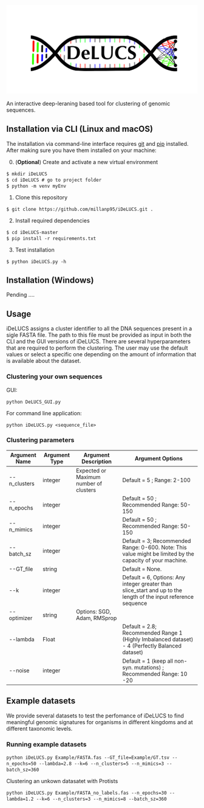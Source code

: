 <p align="center">
  <img src ="new_logo.png" alt="drawing" width="800"/>
</p>



An interactive deep-leraning based tool for clustering of genomic sequences.

## Installation via CLI (Linux and macOS)

The installation via command-line interface requires [git](https://git-scm.com/) and [pip](https://pypi.org/project/pip/) installed. After making sure you have them installed on your machine:

0. (**Optional**) Create and activate a new virtual environment
```
$ mkdir iDeLUCS
$ cd iDeLUCS # go to project folder
$ python -m venv myEnv
```

1. Clone this repository
 ```
$ git clone https://github.com/millanp95/iDeLUCS.git .
  ```
2. Install required dependencies
```
$ cd iDeLUCS-master
$ pip install -r requirements.txt 	
```
3. Test installation
```
$ python iDeLUCS.py -h 	
```

## Installation (Windows)
Pending ....


## Usage
iDeLUCS assigns a cluster identifier to all the DNA sequences present in a sigle FASTA file. The path to this file must be provided as input in both the CLI and the GUI versions of iDeLUCS. There are several hyperparameters that are required to perform the clustering. The user may use the default values or select a specific one depending on the amount of information that is available about the dataset. 

### Clustering your own sequences
GUI: 
```
python DeLUCS_GUI.py
```

For command line application: 
```
python iDeLUCS.py <sequence_file>
```

### Clustering parameters

Argument Name| Argument Type | Argument Description | Argument Options
--- | --- | --- | --- 
--n_clusters| integer | Expected or Maximum number of clusters | Default = 5 ; Range: 2-100
--n_epochs| integer |  | Default = 50 ; Recommended Range: 50-150
--n_mimics | integer | | Default = 50 ; Recommended Range: 50-150
--batch_sz | integer | | Default = 3; Recommended Range: 0-600. Note: This value might be limited by the capacity of your machine. 
--GT_file | string | | Default = None.
--k| integer| |  Default = 6, Options: Any integer greater than slice_start and up to the length of the input reference sequence
--optimizer | string | Options: SGD, Adam, RMSprop
--lambda| Float |  | Default = 2.8; Recommended Range  1 (Highly Imbalanced dataset) - 4 (Perfectly Balanced dataset)
--noise |integer | | Default = 1 (keep all non-syn. mutations) ; Recommended Range: 10 -20 

## Example datasets
We provide several datasets to test the perfomance of iDeLUCS to find meaningful genomic signatures for organisms in different kingdoms and at different taxonomic levels.

### Running example datasets
```
python iDeLUCS.py Example/FASTA.fas --GT_file=Example/GT.tsv --n_epochs=50 --lambda=2.8 --k=6 --n_clusters=5 --n_mimics=3 --batch_sz=360
```

Clustering an unkown datasatet with Protists
```
python iDeLUCS.py Example/FASTA_no_labels.fas --n_epochs=30 --lambda=1.2 --k=6 --n_clusters=3 --n_mimics=8 --batch_sz=360
```
